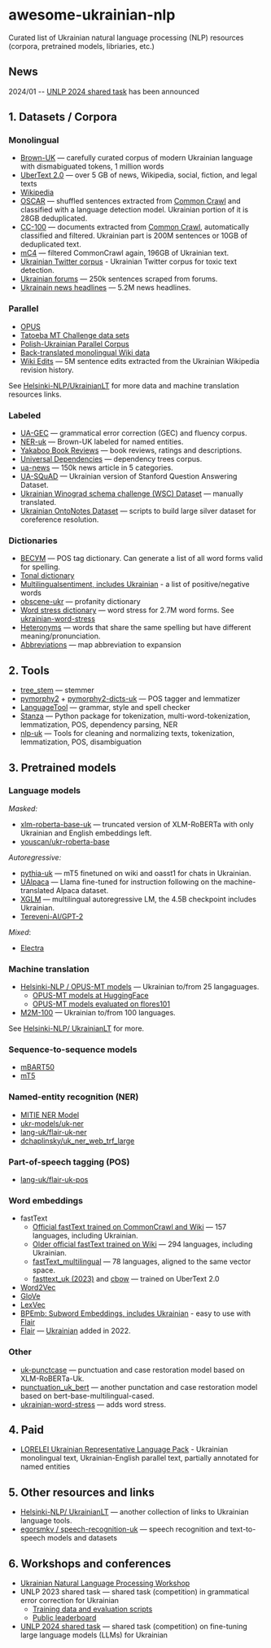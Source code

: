 # awesome-ukrainian-nlp
Curated list of Ukrainian natural language processing (NLP) resources (corpora, pretrained models, libriaries, etc.)

## News

2024/01 -- [UNLP 2024 shared task](https://github.com/unlp-workshop/unlp-2024-shared-task) has been announced


## 1. Datasets / Corpora

### Monolingual

* [Brown-UK](https://github.com/brown-uk/corpus) — carefully curated corpus of modern Ukrainian language with dismabiguated tokens, 1 million words
* [UberText 2.0](https://lang.org.ua/en/ubertext/) — over 5 GB of news, Wikipedia, social, fiction, and legal texts
* [Wikipedia](https://dumps.wikimedia.org/ukwiki/latest/)
* [OSCAR](https://oscar-corpus.com/) — shuffled sentences extracted from [Common Crawl](https://commoncrawl.org/) and classified with a language detection model. Ukrainian portion of it is 28GB deduplicated.
* [CC-100](http://data.statmt.org/cc-100/) — documents extracted from [Common Crawl](https://commoncrawl.org/), automatically classified and filtered. Ukrainian part is 200M sentences or 10GB of deduplicated text.
* [mC4](https://github.com/allenai/allennlp/discussions/5056) — filtered CommonCrawl again, 196GB of Ukrainian text. 
* [Ukrainian Twitter corpus](https://github.com/saganoren/ukr-twi-corpus) - Ukrainian Twitter corpus for toxic text detection.
* [Ukrainian forums](https://github.com/khrystyna-skopyk/ukr_spell_check/blob/master/data/scraped.txt) — 250k sentences scraped from forums.
* [Ukrainain news headlines](https://huggingface.co/datasets/Yehor/ukrainian-news-headlines) — 5.2M news headlines.

### Parallel

* [OPUS](https://opus.nlpl.eu/)
* [Tatoeba MT Challenge data sets](https://github.com/Helsinki-NLP/Tatoeba-Challenge/)
* [Polish-Ukrainian Parallel Corpus](https://clarin-pl.eu/dspace/handle/11321/535) 
* [Back-translated monolingual Wiki data](https://github.com/Helsinki-NLP/Tatoeba-Challenge/blob/master/data/Backtranslations.md)
* [Wiki Edits](https://huggingface.co/datasets/osyvokon/wiki-edits-uk) — 5M sentence edits extracted from the Ukrainian Wikipedia revision history.

See [Helsinki-NLP/UkrainianLT](https://github.com/Helsinki-NLP/UkrainianLT) for more data and machine translation resources links.

### Labeled

* [UA-GEC](https://github.com/grammarly/ua-gec) —  grammatical error correction (GEC) and fluency corpus.
* [NER-uk](https://github.com/lang-uk/ner-uk) — Brown-UK labeled for named entities.
* [Yakaboo Book Reviews](https://1drv.ms/f/s!AgoiFOsRix8LcYNBl26rru8wGGo?e=geqLkp) — book reviews, ratings and descriptions.
* [Universal Dependencies](https://github.com/UniversalDependencies/UD_Ukrainian-IU/tree/master) — dependency trees corpus.
* [ua-news](https://github.com/fido-ai/ua-datasets/tree/main/ua_datasets/src/text_classification) — 150k news article in 5 categories.
* [UA-SQuAD](https://github.com/fido-ai/ua-datasets/tree/main/ua_datasets/src/question_answering) — Ukrainian version of Stanford Question Answering Dataset.
* [Ukrainian Winograd schema challenge (WSC) Dataset](https://github.com/pkuchmiichuk/ua-coref#ukrainian-wsc-dataset) — manually translated.
* [Ukrainian OntoNotes Dataset](https://github.com/pkuchmiichuk/ua-coref#ukrainian-ontonotes-dataset) — scripts to build large silver dataset for coreference resolution.
 
### Dictionaries

* [ВЕСУМ](https://github.com/brown-uk/dict_uk) — POS tag dictionary. Can generate a list of all word forms valid for spelling.
* [Tonal dictionary](https://github.com/lang-uk/tone-dict-uk)
* [Multilingualsentiment, includes Ukrainian](https://sites.google.com/site/datascienceslab/projects/multilingualsentiment) - a list of positive/negative words
* [obscene-ukr](https://github.com/saganoren/obscene-ukr) — profanity dictionary
* [Word stress dictionary](https://github.com/lang-uk/ukrainian-word-stress-dictionary) — word stress for 2.7M word forms. See [ukrainian-word-stress](https://github.com/lang-uk/ukrainian-word-stress) 
* [Heteronyms](https://github.com/lang-uk/ukrainian-heteronyms-dictionary) — words that share the same spelling but have different meaning/pronunciation.
* [Abbreviations](https://github.com/lang-uk/ukrainian-abbreviations-dictionary) — map abbreviation to expansion


## 2. Tools

* [tree_stem](https://github.com/amakukha/stemmers_ukrainian) — stemmer
* [pymorphy2](https://github.com/kmike/pymorphy2) + [pymorphy2-dicts-uk](https://pypi.org/project/pymorphy2-dicts-uk/) — POS tagger and lemmatizer
* [LanguageTool](https://languagetool.org/uk/) — grammar, style and spell checker
* [Stanza](https://stanfordnlp.github.io/stanza/) — Python package for tokenization, multi-word-tokenization, lemmatization, POS, dependency parsing, NER
* [nlp-uk](https://github.com/brown-uk/nlp_uk) — Tools for cleaning and normalizing texts, tokenization, lemmatization, POS, disambiguation

 

## 3. Pretrained models

### Language models

*Masked:*
* [xlm-roberta-base-uk](https://huggingface.co/ukr-models/xlm-roberta-base-uk) — truncated version of XLM-RoBERTa with only Ukrainian and English embeddings left.
* [youscan/ukr-roberta-base](https://huggingface.co/youscan/ukr-roberta-base)

*Autoregressive:*
* [pythia-uk](https://huggingface.co/theodotus/pythia-uk) — mT5 finetuned on wiki and oasst1 for chats in Ukrainian.
* [UAlpaca](https://github.com/robinhad/kruk) — Llama fine-tuned for instruction following on the machine-translated Alpaca dataset.
* [XGLM](https://github.com/pytorch/fairseq/blob/main/examples/xglm/README.md) — multilingual autoregressive LM, the 4.5B checkpoint includes Ukrainian.
* [Tereveni-AI/GPT-2](https://huggingface.co/Tereveni-AI/gpt2-124M-uk-fiction)

*Mixed*:
* [Electra](https://huggingface.co/lang-uk)

### Machine translation

* [Helsinki-NLP / OPUS-MT models](https://github.com/Helsinki-NLP/UkrainianLT) — Ukrainian to/from 25 langaguages.
  - [OPUS-MT models at HuggingFace](https://huggingface.co/models?language=uk&pipeline_tag=translation&sort=modified)
  - [OPUS-MT models evaluated on flores101](https://github.com/Helsinki-NLP/UkrainianLT/blob/main/opus-mt-ukr-flores-devtest.md)
* [M2M-100](https://github.com/pytorch/fairseq/tree/master/examples/m2m_100) — Ukrainian to/from 100 languages.

See [Helsinki-NLP/ UkrainianLT](https://github.com/Helsinki-NLP/UkrainianLT) for more.

### Sequence-to-sequence models

* [mBART50](https://github.com/pytorch/fairseq/tree/master/examples/multilingual#mbart50-models)
* [mT5](https://github.com/google-research/multilingual-t5)

### Named-entity recognition (NER)

* [MITIE NER Model](https://lang.org.ua/en/models/#anchor1)
* [ukr-models/uk-ner](https://huggingface.co/ukr-models/uk-ner)
* [lang-uk/flair-uk-ner](https://huggingface.co/lang-uk/flair-uk-ner)
* [dchaplinsky/uk_ner_web_trf_large](https://huggingface.co/dchaplinsky/uk_ner_web_trf_large)

### Part-of-speech tagging (POS)

* [lang-uk/flair-uk-pos](https://huggingface.co/lang-uk/flair-uk-pos)

### Word embeddings

* fastText
  - [Official fastText trained on CommonCrawl and Wiki](https://fasttext.cc/docs/en/crawl-vectors.html) — 157 languages, including Ukrainian.
  - [Older official fastText trained on Wiki](https://github.com/facebookresearch/fastText/blob/master/docs/pretrained-vectors.md) — 294 languages, including Ukrainian.
  - [fastText_multilingual](https://github.com/babylonhealth/fastText_multilingual) — 78 languages, aligned to the same vector space.
  - [fasttext_uk (2023)](https://huggingface.co/dchaplinsky/fasttext_uk) and [cbow](https://huggingface.co/dchaplinsky/fasttext_uk_cbow) — trained on UberText 2.0
* [Word2Vec](https://lang.org.ua/en/models/#anchor4)
* [GloVe](https://lang.org.ua/en/models/#anchor4)
* [LexVec](https://lang.org.ua/en/models/#anchor4)
* [BPEmb: Subword Embeddings, includes Ukrainian](https://nlp.h-its.org/bpemb/) - easy to use with [Flair](https://github.com/flairNLP/flair/blob/master/resources/docs/embeddings/BYTE_PAIR_EMBEDDINGS.md)
* [Flair](https://github.com/flairNLP/flair/blob/master/resources/docs/embeddings/FLAIR_EMBEDDINGS.md) — [Ukrainian](https://huggingface.co/lang-uk/flair-uk-forward) added in 2022. 

### Other

* [uk-punctcase](https://huggingface.co/ukr-models/uk-punctcase) — punctuation and case restoration model based on XLM-RoBERTa-Uk.
* [punctuation_uk_bert](https://huggingface.co/dchaplinsky/punctuation_uk_bert) — another punctation and case restoration model based on bert-base-multilingual-cased.
* [ukrainian-word-stress](https://github.com/lang-uk/ukrainian-word-stress) — adds word stress.

## 4. Paid

* [LORELEI Ukrainian Representative Language Pack](https://catalog.ldc.upenn.edu/LDC2020T24) - Ukrainian monolingual text, Ukrainian-English parallel text, partially annotated for named entities


## 5. Other resources and links

* [Helsinki-NLP/ UkrainianLT](https://github.com/Helsinki-NLP/UkrainianLT) — another collection of links to Ukrainian language tools.
* [egorsmkv / speech-recognition-uk](https://github.com/egorsmkv/speech-recognition-uk) — speech recognition and text-to-speech models and datasets

## 6. Workshops and conferences

* [Ukrainian Natural Language Processing Workshop](https://unlp.org.ua/)
* UNLP 2023 shared task — shared task (competition) in grammatical error correction for Ukrainian 
  - [Training data and evaluation scripts](https://github.com/osyvokon/unlp-2023-shared-task) 
  - [Public leaderboard](https://codalab.lisn.upsaclay.fr/competitions/10740)
* [UNLP 2024 shared task](https://github.com/unlp-workshop/unlp-2024-shared-task) — shared task (competition) on fine-tuning large language models (LLMs) for Ukrainian
